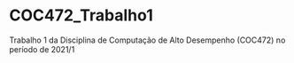 # COC472_Trabalho1
Trabalho 1 da Disciplina de Computação de Alto Desempenho (COC472) no período de 2021/1
